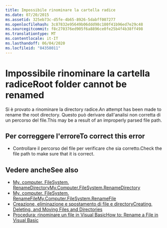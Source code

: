 ```yaml
---
title: Impossibile rinominare la cartella radice
ms.date: 07/20/2015
ms.assetid: 325eb73c-d5fe-4b65-8926-5dabff007277
ms.openlocfilehash: 3c87832e95649b06ddd98c180f41b96ed7e29c48
ms.sourcegitcommit: f8c270376ed905f6a8896ce0fe25b4f4b38ff498
ms.translationtype: MT
ms.contentlocale: it-IT
ms.lasthandoff: 06/04/2020
ms.locfileid: "84358011"
---
```

# <a name="root-folder-cannot-be-renamed"></a><span data-ttu-id="3e3dd-102">Impossibile rinominare la cartella radice</span><span class="sxs-lookup"><span data-stu-id="3e3dd-102">Root folder cannot be renamed</span></span>
<span data-ttu-id="3e3dd-103">Si è provato a rinominare la directory radice.</span><span class="sxs-lookup"><span data-stu-id="3e3dd-103">An attempt has been made to rename the root directory.</span></span> <span data-ttu-id="3e3dd-104">Questo può derivare dall'analisi non corretta di un percorso del file.</span><span class="sxs-lookup"><span data-stu-id="3e3dd-104">This may be a result of an improperly parsed file path.</span></span>  
  
## <a name="to-correct-this-error"></a><span data-ttu-id="3e3dd-105">Per correggere l'errore</span><span class="sxs-lookup"><span data-stu-id="3e3dd-105">To correct this error</span></span>  
  
- <span data-ttu-id="3e3dd-106">Controllare il percorso del file per verificare che sia corretto.</span><span class="sxs-lookup"><span data-stu-id="3e3dd-106">Check the file path to make sure that it is correct.</span></span>  
  
## <a name="see-also"></a><span data-ttu-id="3e3dd-107">Vedere anche</span><span class="sxs-lookup"><span data-stu-id="3e3dd-107">See also</span></span>

- [<span data-ttu-id="3e3dd-108">My. computer. FileSystem. RenameDirectory</span><span class="sxs-lookup"><span data-stu-id="3e3dd-108">My.Computer.FileSystem.RenameDirectory</span></span>](xref:Microsoft.VisualBasic.MyServices.FileSystemProxy.RenameDirectory%2A)
- [<span data-ttu-id="3e3dd-109">My. computer. FileSystem. RenameFile</span><span class="sxs-lookup"><span data-stu-id="3e3dd-109">My.Computer.FileSystem.RenameFile</span></span>](xref:Microsoft.VisualBasic.MyServices.FileSystemProxy.RenameFile%2A)
- [<span data-ttu-id="3e3dd-110">Creazione, eliminazione e spostamento di file e directory</span><span class="sxs-lookup"><span data-stu-id="3e3dd-110">Creating, Deleting, and Moving Files and Directories</span></span>](../developing-apps/programming/drives-directories-files/creating-deleting-and-moving-files-and-directories.md)
- [<span data-ttu-id="3e3dd-111">Procedura: rinominare un file in Visual Basic</span><span class="sxs-lookup"><span data-stu-id="3e3dd-111">How to: Rename a File in Visual Basic</span></span>](../developing-apps/programming/drives-directories-files/how-to-rename-a-file.md)
